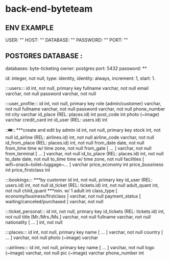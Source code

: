 # back-end-byteteam

## ENV EXAMPLE
USER: ""
HOST: ""
DATABASE: ""
PASSWORD: ""
PORT: ""

## POSTGRES DATABASE :
databases: 	byte-ticketing
owner: 		postgres
port: 		5432
password: 	**

id: integer, not null, type: identity, identity: always, increment: 1, start: 1.

:::users:::
id		    int, not null, primary key
fullname	varchar, not null
email		  varchar, not null
password	varchar, not null

:::user_profile:::
id				                int, not null, primary key
role (admin/customer)		  varchar, not null
fullname			            varchar, not null
password          			  varchar, not null
phone_number			        int
city          			    	varchar
id_place (REL: places.id)	int
post_code			            int
photo (~image)			      varchar
credit_card		          	int
id_user (REL: users.id)		int

:::tickets::: ***create and edit by admin
id					                                	int, not null, primary key
stock					                              	int, not null
id_airline (REL: airlines.id)		            	int, not null
airline_code				                        	varchar, not null
id_from_place (REL: places.id)		          	int, not null
from_date				                            	date, not null
from_time				                            	time w/ time zone, not null
from_gate [ ... ]			                      	varchar, not null
from_terminal [ ... ]			                  	varchar, not null
id_to_place (REL: places.id)	            		int, not null
to_date						                            date, not null
to_time						                            time w/ time zone, not null
facilities [ wifi~snack~toilet~luggage~... ]	varchar
price_economy				                        	int
price_bussiness				                      	int
price_firstclass			                      	int

:::bookings::: ***by customer
id					                                 	int, not null, primary key
id_user (REL: users.id)			                 	int, not null
id_ticket (REL: tickets.id)		               	int, not null
adult_quant				                           	int, not null
child_quant ***min. w/ 1 adult		          	int
class_type [ economy/business/firstclass ]	  varchar, not null
payment_status [ waiting/canceled/purchased ]	varchar, not null

:::ticket_personal:::
id				                    int, not null, primary key
id_tickets (REL: tickets.id)	int, not null
title [Mr./Mrs./Ms.]	      	varchar, not null
fullname			                varchar, not null
nationality [ ... ]	        	int, not null

:::places:::
id 		            int, not null, primary key
name [ ... ]	    varchar, not null
country [ ... ]	  varchar, not null
photo (~image)	  varchar

:::airlines:::
id 		          int, not null, primary key
name [ ... ]	  varchar, not null
logo (~image)	  varchar, not null
pic (~image)	  varchar
phone_number	  int